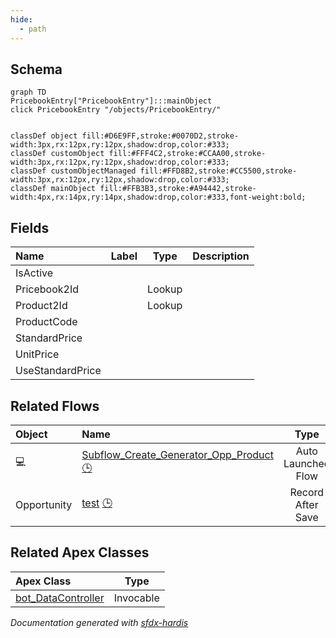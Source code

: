 ```yaml
---
hide:
  - path
---
```



## Schema

```mermaid
graph TD
PricebookEntry["PricebookEntry"]:::mainObject
click PricebookEntry "/objects/PricebookEntry/"


classDef object fill:#D6E9FF,stroke:#0070D2,stroke-width:3px,rx:12px,ry:12px,shadow:drop,color:#333;
classDef customObject fill:#FFF4C2,stroke:#CCAA00,stroke-width:3px,rx:12px,ry:12px,shadow:drop,color:#333;
classDef customObjectManaged fill:#FFD8B2,stroke:#CC5500,stroke-width:3px,rx:12px,ry:12px,shadow:drop,color:#333;
classDef mainObject fill:#FFB3B3,stroke:#A94442,stroke-width:4px,rx:14px,ry:14px,shadow:drop,color:#333,font-weight:bold;

```


<!-- Object description -->

## Fields

| Name      | Label | Type | Description |
| :-------- | :---- | :--: | :---------- | 
| IsActive |  |  | <!-- --> |
| Pricebook2Id |  | Lookup | <!-- --> |
| Product2Id |  | Lookup | <!-- --> |
| ProductCode |  |  | <!-- --> |
| StandardPrice |  |  | <!-- --> |
| UnitPrice |  |  | <!-- --> |
| UseStandardPrice |  |  | <!-- --> |


## Related Flows

| Object | Name      | Type | Description |
| :----  | :-------- | :--: | :---------- | 
| 💻 | [Subflow_Create_Generator_Opp_Product](../flows/Subflow_Create_Generator_Opp_Product.md) [🕒](../flows/Subflow_Create_Generator_Opp_Product-history.md) |  Auto Launched Flow | <!-- --> |
| Opportunity | [test](../flows/test.md) [🕒](../flows/test-history.md) |  Record After Save | <!-- --> |


## Related Apex Classes

| Apex Class | Type |
| :----      | :--: | 
| [bot_DataController](../apex/bot_DataController.md) | Invocable |




_Documentation generated with [sfdx-hardis](https://sfdx-hardis.cloudity.com)_
